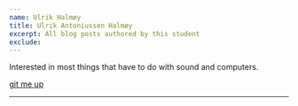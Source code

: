 ```yaml
---
name: Ulrik Halmøy
title: Ulrik Antoniussen Halmøy
excerpt: All blog posts authored by this student
exclude:
---
```


Interested in most things that have to do with sound and computers.

[git me up](https://github.com/ulrikah)

___
